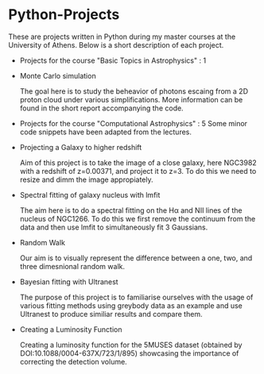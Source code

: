 # Python-Projects
 
 These are projects written in Python during my master courses at the University of Athens. Below is a short description of each project.

+ Projects for the course "Basic Topics in Astrophysics" : 1

 - Monte Carlo simulation
    
    The goal here is to study the beheavior of photons escaing from a 2D proton cloud under various simplifications. 
    More information can be found in the short report accompanying the code.

+ Projects for the course "Computational Astrophysics" : 5
 Some minor code snippets have been adapted from the lectures.

 - Projecting a Galaxy to higher redshift

    Aim of this project is to take the image of a close galaxy, here NGC3982 with a redshift of z=0.00371, and project it to z=3.
    To do this we need to resize and dimm the image appropiately. 

 - Spectral fitting of galaxy nucleus with lmfit

    The aim here is to do a spectral fitting on the Hα and NII lines of the nucleus of NGC1266. 
    To do this we first remove the continuum from the data and then use lmfit to simultaneously fit 3 Gaussians.

 - Random Walk

    Our aim is to visually represent the difference between a one, two, and three dimesnional random walk.

 - Bayesian fitting with Ultranest
    
    The purpose of this project is to familiarise ourselves with the usage of various fitting methods using greybody data as an example and use Ultranest to produce similiar results and compare them.

 - Creating a Luminosity Function

    Creating a luminosity function for the 5MUSES dataset (obtained by DOI:10.1088/0004-637X/723/1/895) showcasing the importance of correcting the detection volume.